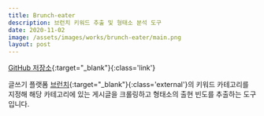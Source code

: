 ```yaml
---
title: Brunch-eater
description: 브런치 키워드 추출 및 형태소 분석 도구
date: 2020-11-02
image: /assets/images/works/brunch-eater/main.png
layout: post
---
```

[GitHub 저장소](https://github.com/luftaquila/brunch-eater){:target="_blank"}{:class='link'}

글쓰기 플랫폼 [브런치](https://brunch.co.kr/){:target="_blank"}{:class='external'}의
키워드 카테고리를 지정해 해당 카테고리에 있는 게시글을 크롤링하고 형태소의 출현 빈도를 추출하는 도구입니다.  
